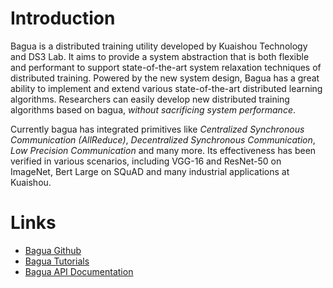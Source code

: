 # Introduction

Bagua is a distributed training utility developed by Kuaishou Technology and DS3 Lab. It aims to provide a system abstraction that is both flexible and performant to support state-of-the-art system relaxation techniques of distributed training. Powered by the new system design, Bagua has a great ability to implement and extend various state-of-the-art distributed learning algorithms. Researchers can easily develop new distributed training algorithms based on bagua, *without sacrificing system performance*.

Currently bagua has integrated primitives like *Centralized Synchronous Communication (AllReduce)*, *Decentralized Synchronous Communication*, *Low Precision Communication* and many more. Its effectiveness has been verified in various scenarios, including VGG-16 and ResNet-50 on ImageNet, Bert Large on SQuAD and many industrial applications at Kuaishou. 

# Links

* [Bagua Github](https://github.com/BaguaSys/bagua)
* [Bagua Tutorials](https://baguasys.github.io/tutorials)
* [Bagua API Documentation](https://bagua.readthedocs.io/)
